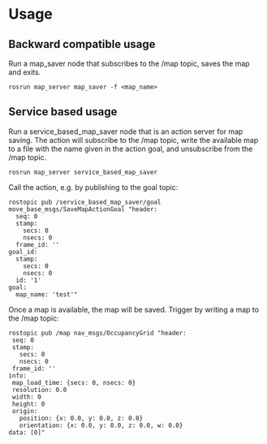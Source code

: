 # Usage

## Backward compatible usage

Run a map_saver node that subscribes to the /map topic, saves the map and exits.
```
rosrun map_server map_saver -f <map_name>
```

## Service based usage

Run a service_based_map_saver node that is an action server for map saving.
The action will subscribe to the /map topic,
write the available map to a file with the name given in the action goal,
and unsubscribe from the /map topic.
```
rosrun map_server service_based_map_saver
```
Call the action, e.g. by publishing to the goal topic:
```
rostopic pub /service_based_map_saver/goal move_base_msgs/SaveMapActionGoal "header:
  seq: 0
  stamp:
    secs: 0
    nsecs: 0
  frame_id: ''
goal_id:
  stamp:
    secs: 0
    nsecs: 0
  id: '1'
goal:
  map_name: 'test'"
```
Once a map is available, the map will be saved. Trigger by writing a map to the /map topic:
```
rostopic pub /map nav_msgs/OccupancyGrid "header:
 seq: 0
 stamp:
   secs: 0
   nsecs: 0
 frame_id: ''
info:
 map_load_time: {secs: 0, nsecs: 0}
 resolution: 0.0
 width: 0
 height: 0
 origin:
   position: {x: 0.0, y: 0.0, z: 0.0}
   orientation: {x: 0.0, y: 0.0, z: 0.0, w: 0.0}
data: [0]"
```
